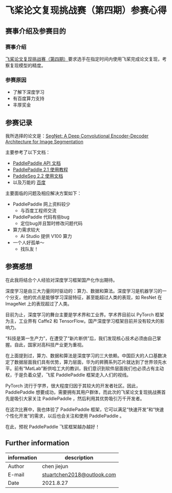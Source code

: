 # 飞桨论文复现挑战赛（第四期）参赛心得

## 赛事介绍及参赛目的
### 赛事介绍
[飞桨论文复现挑战赛（第四期）](https://aistudio.baidu.com/aistudio/competition/detail/106)要求选手在指定时间内使用飞桨完成论文复现，考察复现模型的精度。

### 参赛原因
- 了解下深度学习
- 有百度算力支持
- 丰厚奖金

## 参赛记录
我所选择的论文是：[SegNet: A Deep Convolutional Encoder-Decoder Architecture for Image Segmentation](https://arxiv.org/pdf/1511.00561.pdf)  

主要参考了以下文档：
- [PaddlePaddle API 文档](https://www.paddlepaddle.org.cn/documentation/docs/zh/api/index_cn.html)
- [PaddlePaddle 2.1 使用教程](https://www.paddlepaddle.org.cn/documentation/docs/zh/guides/index_cn.html)
- [PaddleSeg 2.2 使用文档](https://github.com/PaddlePaddle/PaddleSeg/tree/release/2.2/configs)
- 以及万能的 [百度](www.baidu.com)  

主要面临的问题及相应解决方案如下：
- PaddlePaddle 网上资料较少
  - 与百度工程师交流
- PaddlePaddle 代码有些bug
  - 定位bug并且暂时修改问题代码
- 算力需求较大
  - Ai Studio 提供 V100 算力
- 一个人好孤单～
  - 找队友！
## 参赛感想
在此我将结合个人经验对深度学习框架国产化作出期待。

深度学习是由三大力量同时驱动的：算力、数据和算法。深度学习是机器学习的一个分支，他的优点是能够学习深层特征，甚至能超过人类的表现，如 ResNet 在 ImageNet 上的表现超过了人类。  

目前为止，深度学习的舞台主要是学术界和工业界。学术界目前以 PyTorch 框架为主，工业界有 Caffe2 和 TensorFlow。国产深度学习框架目前并没有较大的影响力。

“科技是第一生产力”，在遭受了“新片断供”后，我们发现核心技术必须由自己掌握。自此，国家对高科技产业更为重视。

在上面提到过，算力、数据和算法是深度学习的三大依赖。中国巨大的人口基数决定了数据层面我们具有优势，算力层面，华为的昇腾系列芯片就达到了世界领先水平。前有“MatLab”断供哈工大的教训，我们意识到软件层面我们也必须占有主动权，于是负着众望，飞浆 PaddlePaddle 框架走入人们的视线。

PyTorch 流行于学界，很大程度归因于其较大的开发者社区。因此，PaddlePaddle 想要成功，需要拥有其用户群体，而此次的飞桨论文复现挑战赛首先是吸引大家关注 PaddlePaddle ，然后利用其优势吸引万千开发者。

在这次比赛中，我也体验了 PaddlePaddle 框架，它可以满足“快速开发”和“快速个性化开发”的需求，以后也会关注和使用 PaddlePaddle 。

在此，预祝 PaddlePaddle 飞浆框架越办越好！


## Further information
|  information   | description  |
|  ----  | ----  |
| Author  | chen jiejun |
| E-mail | stuartchen2018@outlook.com |
| Date  | 2021.8.27 |

